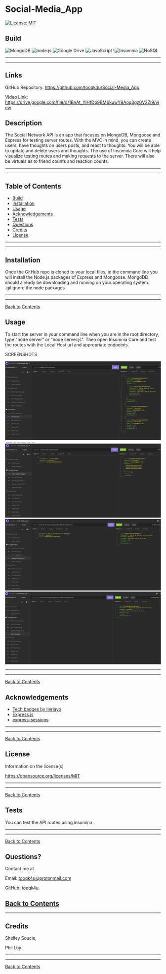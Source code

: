 # Social-Media_App

  [![License: MIT](https://img.shields.io/badge/License-MIT-blue.svg)](https://opensource.org/licenses/MIT)
  ## Build

![MongoDB](https://img.shields.io/badge/MongoDB-%234ea94b.svg?style=for-the-badge&logo=mongodb&logoColor=white)
![node.js](https://img.shields.io/badge/node.js%20-%2343853D.svg?&style=for-the-badge&logo=node.js&logoColor=white)
![Google Drive](https://img.shields.io/badge/Google%20Drive-4285F4?style=for-the-badge&logo=googledrive&logoColor=white)
![JavaScript](https://img.shields.io/badge/javascript%20-%23323330.svg?&style=for-the-badge&logo=javascript&logoColor=%23F7DF1E)
!![Insomnia](https://img.shields.io/badge/Insomnia-black?style=for-the-badge&logo=insomnia&logoColor=5849BE)
![NoSQL](https://img.shields.io/badge/nosql-%2300f.svg?style=for-the-badge&logo=mysql&logoColor=white)


---
---
## Links
GitHub Repository:  https://github.com/tooqk4u/Social-Media_App

Video Link: https://drive.google.com/file/d/1BnAt_YIHfDb9BM6kuwY9Aoq3gz0V2Zl9/view


## Description 
  
The Social Network API is an app that focuses on MongoDB, Mongoose and Express for testing server routes. With the MVC in mind, you can create users, have thoughts on users posts, and react to thoughts. You will be able to update and delete users and thoughts. The use of Insomnia Core will help visualize testing routes and making requests to the server. There will also be virtuals as to friend counts and reaction counts.

---
---
  
## Table of Contents 
* [Build](#build)
* [Installation](#installation)
* [Usage](#usage)
* [Acknowledgements](#acknowledgements)
* [Tests](#tests)
* [Questions](#questions)
* [Credits](#credits)
* [License](#license)

---
---

## Installation


Once the GitHub repo is cloned to your local files, in the command line you will install the Node.js packages of Express and Mongoose. MongoDB should already be downloading and running on your operating system. .gitignore the node packages

---
---
[Back to Contents](#table-of-contents)


## Usage

To start the server in your command line when you are in the root directory, type "node server" or "node server.js". Then open Insomnia Core and test the routes with the Local Host url and appropriate endpoints.

SCREENSHOTS

![GETUser](./utils/images/GET%20ROUTE.PNG  "GET all users")
![POSTThought](./utils/images/POST%20ROUTE.PNG "POST thoughts")
![UPDATEThought](./utils/images/UPDATE%20ROUTE.PNG "UPDATE a thought")
![DELETEThought](./utils/images/DELETE%20ROUTE.PNG "DELETE thought")

---
---
[Back to Contents](#table-of-contents)


## Acknowledgements

- [Tech badges by Ileriayo](https://github.com/Ileriayo/markdown-badges)
- [Express.js](https://www.npmjs.com/package/express)
- [express-sessions](https://www.npmjs.com/package/express-session)

---
---
[Back to Contents](#table-of-contents)


## License

Information on the license(s)

https://opensource.org/licenses/MIT


---
---
[Back to Contents](#table-of-contents)


## Tests

You can test the API routes using insomina


---
---
[Back to Contents](#table-of-contents)



## Questions?

Contact me at

Email: [tooqk4u@protonmail.com](mailto:tooqk4u@protonmail.com)

GitHub: [tooqk4u](https://github.com/tooqk4u).


[Back to Contents](#table-of-contents)
 ---
 ---

## Credits 
 
Shelley Soucie, 

Phil Loy

---
---

[Back to Contents](#table-of-contents)
